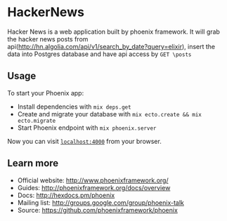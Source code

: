 # HackerNews

Hacker News is a web application built by phoenix framework. It will grab the hacker news posts from api(http://hn.algolia.com/api/v1/search_by_date?query=elixir), insert the data into Postgres database and have api access by `GET \posts`

## Usage

To start your Phoenix app:

  * Install dependencies with `mix deps.get`
  * Create and migrate your database with `mix ecto.create && mix ecto.migrate`
  * Start Phoenix endpoint with `mix phoenix.server`

Now you can visit [`localhost:4000`](http://localhost:4000) from your browser.

## Learn more

  * Official website: http://www.phoenixframework.org/
  * Guides: http://phoenixframework.org/docs/overview
  * Docs: http://hexdocs.pm/phoenix
  * Mailing list: http://groups.google.com/group/phoenix-talk
  * Source: https://github.com/phoenixframework/phoenix
